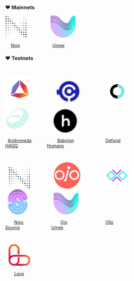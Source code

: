 ### :heart: Mainnets

<img src="https://raw.githubusercontent.com/ShKmTr/test2/main/nois_black.svg" width="70"> &emsp; &emsp; &emsp; &emsp; <img src="https://raw.githubusercontent.com/ShKmTr/test2/main/umee.svg" width="80">

&emsp; [Nois](mainnets/nois/) &emsp; &emsp; &emsp; &emsp; &emsp; &ensp; [Umee](mainnets/umee/)

### :heart: Testnets

<p>&nbsp;</p>

<img src="https://raw.githubusercontent.com/ShKmTr/test2/main/andromeda.png" width="90"> &emsp; &emsp; &emsp; &emsp; <img src="https://raw.githubusercontent.com/ShKmTr/test2/main/babylon.png" width="80"> &emsp; &emsp; &emsp; &emsp; <img src="https://raw.githubusercontent.com/ShKmTr/test2/main/defund-logo.svg" width="80"> &emsp; &emsp; &emsp; &emsp; <img src="https://raw.githubusercontent.com/ShKmTr/test2/main/haqq.svg" width="80"> &emsp; &emsp; &emsp; &emsp; <img src="https://raw.githubusercontent.com/ShKmTr/test2/main/humans.png" width="75"> 

&nbsp; [Andromeda](testnets/andromeda/) &emsp; &emsp; &emsp; &emsp; &nbsp; [Babylon](testnets/baylon/) &emsp; &emsp; &emsp; &emsp; &emsp; &nbsp; [Defund](testnets/defund/) &emsp; &emsp; &emsp; &emsp;  &emsp; &nbsp; [HAQQ](testnets/haqq/) &emsp; &emsp; &emsp; &emsp; &emsp; [Humans](testnets/humans/)

<p>&nbsp;</p>

&ensp; <img src="https://raw.githubusercontent.com/ShKmTr/test2/main/nois_black.svg" width="70"> &emsp; &emsp; &emsp; &emsp; <img src="https://raw.githubusercontent.com/ShKmTr/test2/main/ojo.png" width="85"> &emsp; &emsp; &emsp; &emsp; <img src="https://raw.githubusercontent.com/ShKmTr/test2/main/ollo.png" width="85"> &emsp; &emsp; &emsp; &emsp; <img src="https://raw.githubusercontent.com/ShKmTr/test2/main/source.png" width="80"> &emsp; &emsp; &emsp; &emsp; <img src="https://raw.githubusercontent.com/ShKmTr/test2/main/umee.svg" width="80">

&ensp; &emsp; [Nois](testnets/nois/) &emsp; &emsp; &emsp; &emsp; &emsp; &emsp; &nbsp; [Ojo](testnets/ojo/) &emsp; &emsp; &emsp; &emsp; &emsp; &emsp; &ensp; [Ollo](testnets/ollo/) &emsp; &emsp; &emsp; &emsp; &emsp; &emsp; &nbsp; [Source](testnets/source/) &emsp; &emsp; &emsp; &emsp; &emsp; &nbsp; [Umee](testnets/umee/)

<p>&nbsp;</p>

&ensp; <img src="https://raw.githubusercontent.com/ShKmTr/test2/main/lava.svg" width="70"> 

&ensp; &emsp; [Lava](testnets/lava/)
